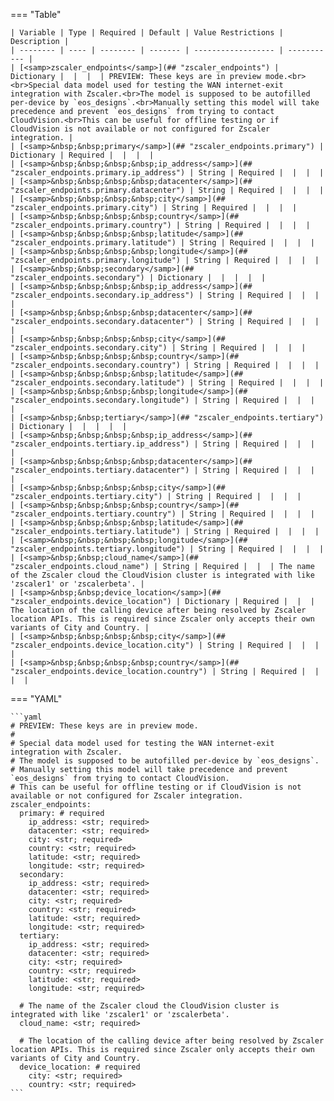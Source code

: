 <!--
  ~ Copyright (c) 2024 Arista Networks, Inc.
  ~ Use of this source code is governed by the Apache License 2.0
  ~ that can be found in the LICENSE file.
  -->
=== "Table"

    | Variable | Type | Required | Default | Value Restrictions | Description |
    | -------- | ---- | -------- | ------- | ------------------ | ----------- |
    | [<samp>zscaler_endpoints</samp>](## "zscaler_endpoints") | Dictionary |  |  |  | PREVIEW: These keys are in preview mode.<br><br>Special data model used for testing the WAN internet-exit integration with Zscaler.<br>The model is supposed to be autofilled per-device by `eos_designs`.<br>Manually setting this model will take precedence and prevent `eos_designs` from trying to contact CloudVision.<br>This can be useful for offline testing or if CloudVision is not available or not configured for Zscaler integration. |
    | [<samp>&nbsp;&nbsp;primary</samp>](## "zscaler_endpoints.primary") | Dictionary | Required |  |  |  |
    | [<samp>&nbsp;&nbsp;&nbsp;&nbsp;ip_address</samp>](## "zscaler_endpoints.primary.ip_address") | String | Required |  |  |  |
    | [<samp>&nbsp;&nbsp;&nbsp;&nbsp;datacenter</samp>](## "zscaler_endpoints.primary.datacenter") | String | Required |  |  |  |
    | [<samp>&nbsp;&nbsp;&nbsp;&nbsp;city</samp>](## "zscaler_endpoints.primary.city") | String | Required |  |  |  |
    | [<samp>&nbsp;&nbsp;&nbsp;&nbsp;country</samp>](## "zscaler_endpoints.primary.country") | String | Required |  |  |  |
    | [<samp>&nbsp;&nbsp;&nbsp;&nbsp;latitude</samp>](## "zscaler_endpoints.primary.latitude") | String | Required |  |  |  |
    | [<samp>&nbsp;&nbsp;&nbsp;&nbsp;longitude</samp>](## "zscaler_endpoints.primary.longitude") | String | Required |  |  |  |
    | [<samp>&nbsp;&nbsp;secondary</samp>](## "zscaler_endpoints.secondary") | Dictionary |  |  |  |  |
    | [<samp>&nbsp;&nbsp;&nbsp;&nbsp;ip_address</samp>](## "zscaler_endpoints.secondary.ip_address") | String | Required |  |  |  |
    | [<samp>&nbsp;&nbsp;&nbsp;&nbsp;datacenter</samp>](## "zscaler_endpoints.secondary.datacenter") | String | Required |  |  |  |
    | [<samp>&nbsp;&nbsp;&nbsp;&nbsp;city</samp>](## "zscaler_endpoints.secondary.city") | String | Required |  |  |  |
    | [<samp>&nbsp;&nbsp;&nbsp;&nbsp;country</samp>](## "zscaler_endpoints.secondary.country") | String | Required |  |  |  |
    | [<samp>&nbsp;&nbsp;&nbsp;&nbsp;latitude</samp>](## "zscaler_endpoints.secondary.latitude") | String | Required |  |  |  |
    | [<samp>&nbsp;&nbsp;&nbsp;&nbsp;longitude</samp>](## "zscaler_endpoints.secondary.longitude") | String | Required |  |  |  |
    | [<samp>&nbsp;&nbsp;tertiary</samp>](## "zscaler_endpoints.tertiary") | Dictionary |  |  |  |  |
    | [<samp>&nbsp;&nbsp;&nbsp;&nbsp;ip_address</samp>](## "zscaler_endpoints.tertiary.ip_address") | String | Required |  |  |  |
    | [<samp>&nbsp;&nbsp;&nbsp;&nbsp;datacenter</samp>](## "zscaler_endpoints.tertiary.datacenter") | String | Required |  |  |  |
    | [<samp>&nbsp;&nbsp;&nbsp;&nbsp;city</samp>](## "zscaler_endpoints.tertiary.city") | String | Required |  |  |  |
    | [<samp>&nbsp;&nbsp;&nbsp;&nbsp;country</samp>](## "zscaler_endpoints.tertiary.country") | String | Required |  |  |  |
    | [<samp>&nbsp;&nbsp;&nbsp;&nbsp;latitude</samp>](## "zscaler_endpoints.tertiary.latitude") | String | Required |  |  |  |
    | [<samp>&nbsp;&nbsp;&nbsp;&nbsp;longitude</samp>](## "zscaler_endpoints.tertiary.longitude") | String | Required |  |  |  |
    | [<samp>&nbsp;&nbsp;cloud_name</samp>](## "zscaler_endpoints.cloud_name") | String | Required |  |  | The name of the Zscaler cloud the CloudVision cluster is integrated with like 'zscaler1' or 'zscalerbeta'. |
    | [<samp>&nbsp;&nbsp;device_location</samp>](## "zscaler_endpoints.device_location") | Dictionary | Required |  |  | The location of the calling device after being resolved by Zscaler location APIs. This is required since Zscaler only accepts their own variants of City and Country. |
    | [<samp>&nbsp;&nbsp;&nbsp;&nbsp;city</samp>](## "zscaler_endpoints.device_location.city") | String | Required |  |  |  |
    | [<samp>&nbsp;&nbsp;&nbsp;&nbsp;country</samp>](## "zscaler_endpoints.device_location.country") | String | Required |  |  |  |

=== "YAML"

    ```yaml
    # PREVIEW: These keys are in preview mode.
    #
    # Special data model used for testing the WAN internet-exit integration with Zscaler.
    # The model is supposed to be autofilled per-device by `eos_designs`.
    # Manually setting this model will take precedence and prevent `eos_designs` from trying to contact CloudVision.
    # This can be useful for offline testing or if CloudVision is not available or not configured for Zscaler integration.
    zscaler_endpoints:
      primary: # required
        ip_address: <str; required>
        datacenter: <str; required>
        city: <str; required>
        country: <str; required>
        latitude: <str; required>
        longitude: <str; required>
      secondary:
        ip_address: <str; required>
        datacenter: <str; required>
        city: <str; required>
        country: <str; required>
        latitude: <str; required>
        longitude: <str; required>
      tertiary:
        ip_address: <str; required>
        datacenter: <str; required>
        city: <str; required>
        country: <str; required>
        latitude: <str; required>
        longitude: <str; required>

      # The name of the Zscaler cloud the CloudVision cluster is integrated with like 'zscaler1' or 'zscalerbeta'.
      cloud_name: <str; required>

      # The location of the calling device after being resolved by Zscaler location APIs. This is required since Zscaler only accepts their own variants of City and Country.
      device_location: # required
        city: <str; required>
        country: <str; required>
    ```
